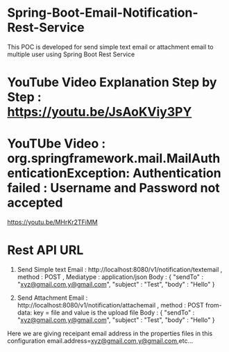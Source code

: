 # Spring-Boot-Email-Notification-Rest-Service
This POC is developed for send simple text email or attachment email to multiple user using Spring Boot Rest Service
# YouTube Video Explanation Step by Step : https://youtu.be/JsAoKViy3PY

# YouTUbe Video : org.springframework.mail.MailAuthenticationException: Authentication failed : Username and Password not accepted	
https://youtu.be/MHrKr2TFiMM

# Rest API URL
1. Send Simple text Email : http://localhost:8080/v1/notification/textemail  , method : POST , Mediatype : application/json
Body : 
{
	"sendTo" : "xyz@gmail.com,y@gmail.com",
	"subject" : "Test",
	"body" : "Hello"
}

2. Send Attachment Email : http://localhost:8080/v1/notification/attachemail , method : POST 
from-data:  key = file and value is the upload file
Body : 
{
	"sendTo" : "xyz@gmail.com,y@gmail.com",
	"subject" : "Test",
	"body" : "Hello"
}

Here we are giving receipant email address in the properties files in this configuration
email.address=xyz@gmail.com,y@gmail.com,etc...
